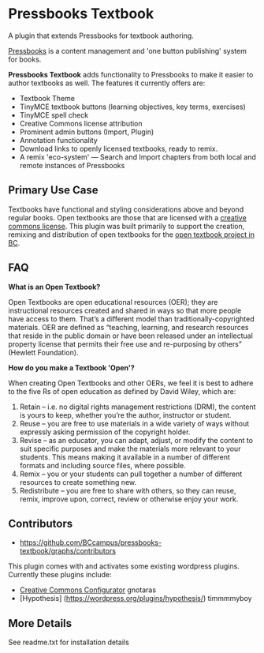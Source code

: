 Pressbooks Textbook
===================

A plugin that extends Pressbooks for textbook authoring.

[Pressbooks](https://github.com/pressbooks/pressbooks) is a content management and 'one button publishing' system for books.

**Pressbooks Textbook** adds functionality to Pressbooks to make it easier to author textbooks as well. The features it currently offers are:

* Textbook Theme
* TinyMCE textbook buttons (learning objectives, key terms, exercises)
* TinyMCE spell check
* Creative Commons license attribution
* Prominent admin buttons (Import, Plugin)
* Annotation functionality
* Download links to openly licensed textbooks, ready to remix.
* A remix 'eco-system' — Search and Import chapters from both local and remote instances of Pressbooks

Primary Use Case
------------
Textbooks have functional and styling considerations above and beyond regular books. Open textbooks are those that are licensed with a [creative commons license](http://creativecommons.org).
This plugin was built primarily to support the creation, remixing and distribution of open textbooks for the [open textbook project in BC](http://open.bccampus.ca/about-2/).

FAQ
------------

**What is an Open Textbook?**

Open Textbooks are open educational resources (OER); they are instructional resources created and shared in ways so that more people have access to them.
That’s a different model than traditionally-copyrighted materials.
OER are defined as “teaching, learning, and research resources that reside in the public domain or have been released under an intellectual property license that permits their free use and re-purposing by others” (Hewlett Foundation).

**How do you make a Textbook 'Open'?**

When creating Open Textbooks and other OERs, we feel it is best to adhere to the five Rs of open education as defined by David Wiley, which are:

1. Retain – i.e. no digital rights management restrictions (DRM), the content is yours to keep, whether you’re the author, instructor or student.
2. Reuse – you are free to use materials in a wide variety of ways without expressly asking permission of the copyright holder.
3. Revise – as an educator, you can adapt, adjust, or modify the content to suit specific purposes and make the materials more relevant to your students. This means making it available in a number of different formats and including source files, where possible.
4. Remix – you or your students can pull together a number of different resources to create something new.
5. Redistribute – you are free to share with others, so they can reuse, remix, improve upon, correct, review or otherwise enjoy your work.

Contributors
------------
* https://github.com/BCcampus/pressbooks-textbook/graphs/contributors

This plugin comes with and activates some existing wordpress plugins. Currently these plugins include:
* [Creative Commons Configurator](https://github.com/gnotaras/wordpress-creative-commons-configurator) gnotaras
* [Hypothesis] (https://wordpress.org/plugins/hypothesis/) timmmmyboy

More Details
------------

See readme.txt for installation details
